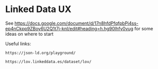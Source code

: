 # Linked Data UX

See https://docs.google.com/document/d/17n8hfdPfqfpbPj4ss-ep4nCkpp9ZBoy6U2Q1t7j-knI/edit#heading=h.hg90lhfy0vug for some ideas on where to start

Useful links:

    https://json-ld.org/playground/
    
    https://lov.linkeddata.es/dataset/lov/
